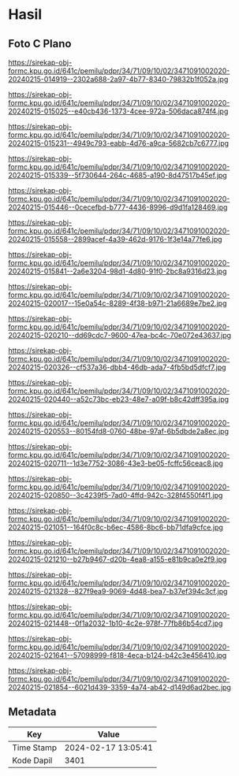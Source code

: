 # Hasil

## Foto C Plano

https://sirekap-obj-formc.kpu.go.id/641c/pemilu/pdpr/34/71/09/10/02/3471091002020-20240215-014919--2302a688-2a97-4b77-8340-79832b1f052a.jpg

https://sirekap-obj-formc.kpu.go.id/641c/pemilu/pdpr/34/71/09/10/02/3471091002020-20240215-015025--e40cb436-1373-4cee-972a-506daca874f4.jpg

https://sirekap-obj-formc.kpu.go.id/641c/pemilu/pdpr/34/71/09/10/02/3471091002020-20240215-015231--4949c793-eabb-4d76-a9ca-5682cb7c6777.jpg

https://sirekap-obj-formc.kpu.go.id/641c/pemilu/pdpr/34/71/09/10/02/3471091002020-20240215-015339--5f730644-264c-4685-a190-8d47517b45ef.jpg

https://sirekap-obj-formc.kpu.go.id/641c/pemilu/pdpr/34/71/09/10/02/3471091002020-20240215-015446--0cecefbd-b777-4436-8996-d9d1fa128469.jpg

https://sirekap-obj-formc.kpu.go.id/641c/pemilu/pdpr/34/71/09/10/02/3471091002020-20240215-015558--2899acef-4a39-462d-9176-1f3e14a77fe6.jpg

https://sirekap-obj-formc.kpu.go.id/641c/pemilu/pdpr/34/71/09/10/02/3471091002020-20240215-015841--2a6e3204-98d1-4d80-91f0-2bc8a9316d23.jpg

https://sirekap-obj-formc.kpu.go.id/641c/pemilu/pdpr/34/71/09/10/02/3471091002020-20240215-020017--15e0a54c-8289-4f38-b971-21a6689e7be2.jpg

https://sirekap-obj-formc.kpu.go.id/641c/pemilu/pdpr/34/71/09/10/02/3471091002020-20240215-020210--dd69cdc7-9600-47ea-bc4c-70e072e43637.jpg

https://sirekap-obj-formc.kpu.go.id/641c/pemilu/pdpr/34/71/09/10/02/3471091002020-20240215-020326--cf537a36-dbb4-46db-ada7-4fb5bd5dfcf7.jpg

https://sirekap-obj-formc.kpu.go.id/641c/pemilu/pdpr/34/71/09/10/02/3471091002020-20240215-020440--a52c73bc-eb23-48e7-a09f-b8c42dff395a.jpg

https://sirekap-obj-formc.kpu.go.id/641c/pemilu/pdpr/34/71/09/10/02/3471091002020-20240215-020553--80154fd8-0760-48be-97af-6b5dbde2a8ec.jpg

https://sirekap-obj-formc.kpu.go.id/641c/pemilu/pdpr/34/71/09/10/02/3471091002020-20240215-020711--1d3e7752-3086-43e3-be05-fcffc56ceac8.jpg

https://sirekap-obj-formc.kpu.go.id/641c/pemilu/pdpr/34/71/09/10/02/3471091002020-20240215-020850--3c4239f5-7ad0-4ffd-942c-328f4550f4f1.jpg

https://sirekap-obj-formc.kpu.go.id/641c/pemilu/pdpr/34/71/09/10/02/3471091002020-20240215-021051--164f0c8c-b6ec-4586-8bc6-bb71dfa9cfce.jpg

https://sirekap-obj-formc.kpu.go.id/641c/pemilu/pdpr/34/71/09/10/02/3471091002020-20240215-021210--b27b9467-d20b-4ea8-a155-e81b9ca0e2f9.jpg

https://sirekap-obj-formc.kpu.go.id/641c/pemilu/pdpr/34/71/09/10/02/3471091002020-20240215-021328--827f9ea9-9069-4d48-bea7-b37ef394c3cf.jpg

https://sirekap-obj-formc.kpu.go.id/641c/pemilu/pdpr/34/71/09/10/02/3471091002020-20240215-021448--0f1a2032-1b10-4c2e-978f-77fb86b54cd7.jpg

https://sirekap-obj-formc.kpu.go.id/641c/pemilu/pdpr/34/71/09/10/02/3471091002020-20240215-021641--57098999-f818-4eca-b124-b42c3e456410.jpg

https://sirekap-obj-formc.kpu.go.id/641c/pemilu/pdpr/34/71/09/10/02/3471091002020-20240215-021854--6021d439-3359-4a74-ab42-d149d6ad2bec.jpg


## Metadata

| Key        | Value               |
| ---------- | ------------------- |
| Time Stamp | 2024-02-17 13:05:41 |
| Kode Dapil | 3401                |



